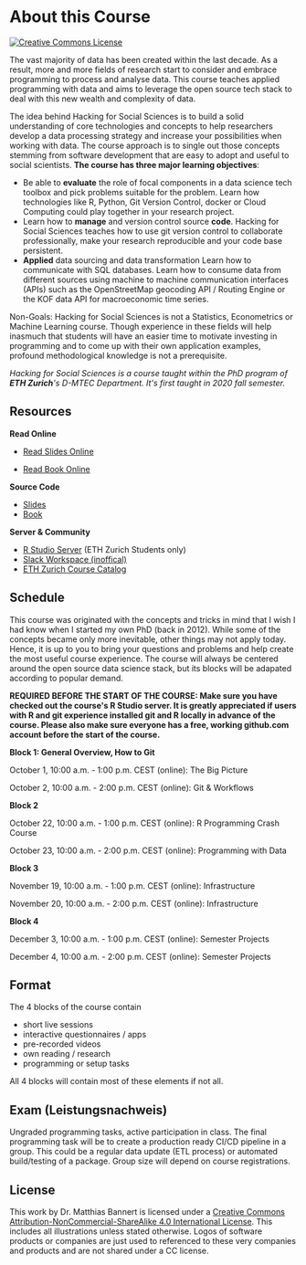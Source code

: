 # About this Course

<a rel="license" href="http://creativecommons.org/licenses/by-nc-sa/4.0/"><img alt="Creative Commons License" style="border-width:0" src="https://i.creativecommons.org/l/by-nc-sa/4.0/88x31.png" /></a>

The vast majority of data has been created within the last decade. As a result, more and more fields of research start to consider and embrace programming to process and analyse data. This course teaches applied programming with data and aims to leverage the open source tech stack to deal with this new wealth and complexity of data.

The idea behind Hacking for Social Sciences is to build a solid understanding of core technologies and concepts to help researchers develop a data processing strategy and increase your possibilities when working with data. The course approach is to single out those concepts stemming from software development that are easy to adopt and useful to social scientists. **The course has three major learning objectives**:


- Be able to **evaluate** the role of focal components in a data science tech toolbox and pick problems suitable for the problem.
Learn how technologies like R, Python, Git Version Control, docker or Cloud Computing could play together in your research project.
- Learn how to **manage** and version control source **code**.
Hacking for Social Sciences teaches how to use git version control to collaborate professionally, make your research reproducible and your code base persistent.
- **Applied** data sourcing and data transformation
Learn how to communicate with SQL databases. Learn how to consume data from different sources using machine to machine communication interfaces (APIs) such as the OpenStreetMap geocoding API / Routing Engine or the KOF data API for macroeconomic time series.

Non-Goals:
Hacking for Social Sciences is not a Statistics, Econometrics or Machine Learning course. Though experience in these fields will help inasmuch that students will have an easier time to motivate investing in programming and to come up with their own application examples, profound methodological knowledge is not a prerequisite.


_Hacking for Social Sciences is a course taught within the PhD program of **ETH Zurich**'s D-MTEC Department. It's first taught in 2020 fall semester._

## Resources 

**Read Online**

- [Read Slides Online](https://h4sci.github.io/h4sci-course)

- [Read Book Online](https://h4sci.github.io/h4sci-book)

**Source Code**

- [Slides](https://github.com/h4sci/h4sci-course)
- [Book](https://github.com/h4sci/h4sci-book)

**Server & Community**

- [R Studio Server](https://teaching.kof.ethz.ch/auth-sign-in) (ETH Zurich Students only)
- [Slack Workspace (inoffical)](http://h4sci.slack.com/)
- [ETH Zurich Course Catalog](http://www.vvz.ethz.ch/Vorlesungsverzeichnis/lerneinheit.view?lerneinheitId=143159&semkez=2020W&ansicht=KATALOGDATEN&lang=en)


## Schedule

This course was originated with the concepts and tricks in mind that I wish I had know when I started my own PhD (back in 2012). While some of the concepts became only more inevitable, other things may not apply today. Hence, it is up to you to bring your questions and problems and help create the most useful course experience. The course will always be centered around the open source data science stack, but its blocks will be adapated according to popular demand. 

**REQUIRED BEFORE THE START OF THE COURSE: Make sure you have checked out the course's R Studio server. It is greatly appreciated if users with R and git experience installed git and R locally in advance of the course. Please also make sure everyone has a free, working github.com account before the start of the course.**




**Block 1: General Overview, How to Git**

October 1,  10:00 a.m. - 1:00 p.m. CEST	(online): The Big Picture

October 2,  10:00 a.m. - 2:00 p.m. CEST	(online): Git & Workflows


**Block 2**

October 22,  10:00 a.m. - 1:00 p.m. CEST	(online): R Programming Crash Course

October 23,  10:00 a.m. - 2:00 p.m. CEST	(online): Programming with Data


**Block 3**

November 19,  10:00 a.m. - 1:00 p.m. CEST	(online): Infrastructure

November 20,  10:00 a.m. - 2:00 p.m. CEST	(online): Infrastructure


**Block 4**

December 3,  10:00 a.m. - 1:00 p.m. CEST (online): Semester Projects

December 4,  10:00 a.m. - 2:00 p.m. CEST (online): Semester Projects


## Format

The 4 blocks of the course contain 

- short live sessions 
- interactive questionnaires / apps
- pre-recorded videos
- own reading / research
- programming or setup tasks

All 4 blocks will contain most of these elements if not all. 

## Exam (Leistungsnachweis)

Ungraded programming tasks, active participation in class. The final programming task will be to create a production ready CI/CD pipeline in a group. This could be a regular data update (ETL process) or automated build/testing of a package. Group size will depend on course registrations. 


## License

This work by Dr. Matthias Bannert is licensed under a <a rel="license" href="http://creativecommons.org/licenses/by-nc-sa/4.0/">Creative Commons Attribution-NonCommercial-ShareAlike 4.0 International License</a>. This includes all illustrations unless stated otherwise. Logos of software products or companies are just used to referenced to these very companies and products and are not shared under a CC license.





